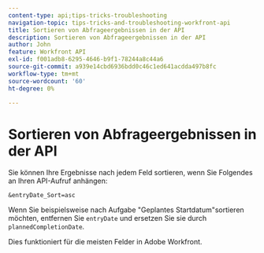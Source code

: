 ```yaml
---
content-type: api;tips-tricks-troubleshooting
navigation-topic: tips-tricks-and-troubleshooting-workfront-api
title: Sortieren von Abfrageergebnissen in der API
description: Sortieren von Abfrageergebnissen in der API
author: John
feature: Workfront API
exl-id: f001adb8-6295-4646-b9f1-78244a8c44a6
source-git-commit: a939e14cbd6936bdd0c46c1ed641acdda497b8fc
workflow-type: tm+mt
source-wordcount: '60'
ht-degree: 0%

---
```



# Sortieren von Abfrageergebnissen in der API

Sie können Ihre Ergebnisse nach jedem Feld sortieren, wenn Sie Folgendes an Ihren API-Aufruf anhängen:

```
&entryDate_Sort=asc
```

Wenn Sie beispielsweise nach Aufgabe &quot;Geplantes Startdatum&quot;sortieren möchten, entfernen Sie `entryDate` und ersetzen Sie sie durch `plannedCompletionDate`.

Dies funktioniert für die meisten Felder in Adobe Workfront.
